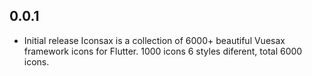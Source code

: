 ## 0.0.1
- Initial release
Iconsax is a collection of 6000+ beautiful Vuesax framework icons for Flutter. 1000 icons 6 styles diferent, total 6000 icons.

